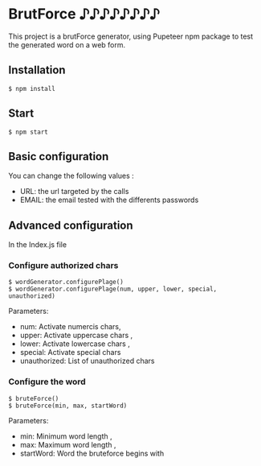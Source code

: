 # BrutForce ♪♪♪♪♪♪♪♪
This project is a brutForce generator,
using Pupeteer npm package
to test the generated word on a web form.

## Installation
```
$ npm install
```

## Start
```
$ npm start
```

## Basic configuration
You can change the following values :
* URL: the url targeted by the calls
* EMAIL: the email tested with the differents passwords

## Advanced configuration
In the Index.js file
### Configure authorized chars
```
$ wordGenerator.configurePlage()
$ wordGenerator.configurePlage(num, upper, lower, special, unauthorized)
```
Parameters:
* num: Activate numercis chars, 
* upper: Activate uppercase chars , 
* lower: Activate lowercase chars , 
* special: Activate special chars
* unauthorized: List of unauthorized chars

### Configure the word
```
$ bruteForce()
$ bruteForce(min, max, startWord)
```
Parameters:
* min: Minimum word length , 
* max: Maximum word length , 
* startWord: Word the bruteforce begins with
